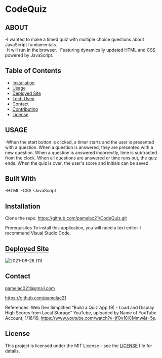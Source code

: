 # CodeQuiz

## ABOUT  
  -I wanted to make a timed quiz with multiple choice questions about JavaScript fundamentals.  
  -It will run in the browser. 
  -Featuring dynamically updated HTML and CSS powered by JavaScript.

## Table of Contents

- [Installation](#installation)
- [Usage](#usage)
- [Deployed Site](#deployed-application)
- [Tech Used](#tech-used)
- [Contact](#contributing)
- [Contributing](#contributing)
- [License](#license)


## USAGE

  -When the start button is clicked, a timer starts and the user is presented with a question. When a question is answered, they are presented with a new question. When a question is answered incorrectly, time is subtracted from the clock. When all questions are answered or time runs out, the quiz ends. When the quiz is over, the user's score and initials can be saved.



## Built With
  -HTML
  -CSS
  -JavaScript
  
  
## Installation

Clone the repo: https://github.com/pamelac21/CodeQuiz.git
  
  
Prerequisites
To install this application, you will need a text editor. I recommend Visual Studio Code.

## [Deployed Site](https://pamelac21.github.io/CodeQuiz/)

![2021-08-28 (11)](https://user-images.githubusercontent.com/87335354/131211196-9d477226-c9bb-463a-a2db-795cedd4fc02.png)

## Contact

pamelac021@gmail.com 

https://github.com/pamelac21

References: Web Dev Simplified “Build a Quiz App (9) - Load and Display High Scores from Local Storage” YouTube, uploaded by Name of YouTube Account, 1/16/19, https://www.youtube.com/watch?v=jfOv18lCMmw&t=5s.


## License

This project is licensed under the MIT License - see the [LICENSE](LICENSE) file for details.

